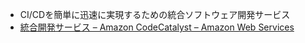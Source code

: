 - CI/CDを簡単に迅速に実現するための統合ソフトウェア開発サービス
- [統合開発サービス – Amazon CodeCatalyst – Amazon Web Services](https://aws.amazon.com/jp/codecatalyst/)